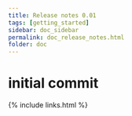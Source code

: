 ```yaml
---
title: Release notes 0.01
tags: [getting_started]
sidebar: doc_sidebar
permalink: doc_release_notes.html
folder: doc
---
```


# initial commit



{% include links.html %}
